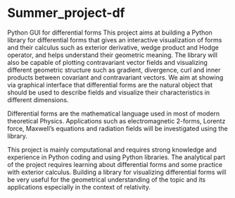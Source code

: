 # Summer_project-df
Python GUI for differential forms
This project aims at building a Python library for differential forms that gives an interactive visualization of forms and their calculus such as exterior derivative, wedge product and Hodge operator, and helps understand their geometric meaning. The library will also be capable of plotting contravariant vector fields and visualizing different geometric structure such as gradient, divergence, curl and inner products between covariant and contravariant vectors. We aim at showing via graphical interface that differential forms are the natural object that should be used to describe fields and visualize their characteristics in different dimensions.

Differential forms are the mathematical language used in most of modern theoretical Physics. Applications such as electromagnetic 2-forms, Lorentz force, Maxwell’s equations and radiation fields will be investigated using the library.

This project is mainly computational and requires strong knowledge and experience in Python coding and using Python libraries. The analytical part of the project requires learning about differential forms and some practice with exterior calculus. Building a library for visualizing differential forms will be very useful for the geometrical understanding of the topic and its applications especially in the context of relativity.
